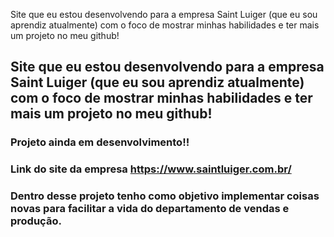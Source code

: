 
Site que eu estou desenvolvendo para a empresa Saint Luiger (que eu sou aprendiz atualmente) com o foco de mostrar minhas habilidades e ter mais um projeto no meu github!

## Site que eu estou desenvolvendo para a empresa Saint Luiger (que eu sou aprendiz atualmente) com o foco de mostrar minhas habilidades e ter mais um projeto no meu github!

### Projeto ainda em desenvolvimento!!
### Link do site da empresa https://www.saintluiger.com.br/
### Dentro desse projeto tenho como objetivo implementar coisas novas para facilitar a vida do departamento de vendas e produção.
